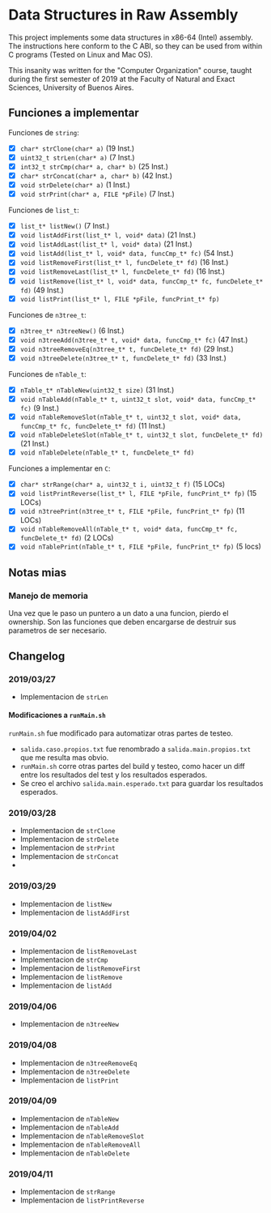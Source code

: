 # Data Structures in Raw Assembly

This project implements some data structures in x86-64 (Intel) assembly. The instructions here conform to the C ABI, so they can be used from within C programs (Tested on Linux and Mac OS).

This insanity was written for the "Computer Organization" course, taught during the first semester of 2019 at the Faculty of Natural and Exact Sciences, University of Buenos Aires.

## Funciones a implementar

Funciones de `string`:
- [X] `char* strClone(char* a)` (19 Inst.)
- [X] `uint32_t strLen(char* a)` (7 Inst.)
- [X] `int32_t strCmp(char* a, char* b)` (25 Inst.)
- [X] `char* strConcat(char* a, char* b)` (42 Inst.)
- [X] `void strDelete(char* a)` (1 Inst.)
- [X] `void strPrint(char* a, FILE *pFile)` (7 Inst.)

Funciones de `list_t`:
- [X] `list_t* listNew()` (7 Inst.)
- [X] `void listAddFirst(list_t* l, void* data)` (21 Inst.)
- [X] `void listAddLast(list_t* l, void* data)` (21 Inst.)
- [X] `void listAdd(list_t* l, void* data, funcCmp_t* fc)` (54 Inst.)
- [X] `void listRemoveFirst(list_t* l, funcDelete_t* fd)` (16 Inst.)
- [X] `void listRemoveLast(list_t* l, funcDelete_t* fd)` (16 Inst.)
- [X] `void listRemove(list_t* l, void* data, funcCmp_t* fc, funcDelete_t* fd)` (49 Inst.)
- [X] `void listPrint(list_t* l, FILE *pFile, funcPrint_t* fp)`

Funciones de `n3tree_t`:
- [X] `n3tree_t* n3treeNew()` (6 Inst.)
- [X] `void n3treeAdd(n3tree_t* t, void* data, funcCmp_t* fc)` (47 Inst.)
- [X] `void n3treeRemoveEq(n3tree_t* t, funcDelete_t* fd)` (29 Inst.)
- [X] `void n3treeDelete(n3tree_t* t, funcDelete_t* fd)` (33 Inst.)

Funciones de `nTable_t`:
- [X] `nTable_t* nTableNew(uint32_t size)` (31 Inst.)
- [X] `void nTableAdd(nTable_t* t, uint32_t slot, void* data, funcCmp_t* fc)` (9 Inst.)
- [X] `void nTableRemoveSlot(nTable_t* t, uint32_t slot, void* data, funcCmp_t* fc, funcDelete_t* fd)` (11 Inst.)
- [X] `void nTableDeleteSlot(nTable_t* t, uint32_t slot, funcDelete_t* fd)` (21 Inst.)
- [X] `void nTableDelete(nTable_t* t, funcDelete_t* fd)`

Funciones a implementar en `C`:
- [X] `char* strRange(char* a, uint32_t i, uint32_t f)` (15 LOCs)
- [X] `void listPrintReverse(list_t* l, FILE *pFile, funcPrint_t* fp)` (15 LOCs)
- [X] `void n3treePrint(n3tree_t* t, FILE *pFile, funcPrint_t* fp)` (11 LOCs)
- [X] `void nTableRemoveAll(nTable_t* t, void* data, funcCmp_t* fc, funcDelete_t* fd)` (2 LOCs)
- [X] `void nTablePrint(nTable_t* t, FILE *pFile, funcPrint_t* fp)`  (5 locs)

## Notas mias

### Manejo de memoria

Una vez que le paso un puntero a un dato a una funcion, pierdo el ownership.
Son las funciones que deben encargarse de destruir sus parametros de ser
necesario.

## Changelog

### 2019/03/27

- Implementacion de `strLen`

#### Modificaciones a `runMain.sh`

`runMain.sh` fue modificado para automatizar otras partes de testeo.

- `salida.caso.propios.txt` fue renombrado a `salida.main.propios.txt` que me
  resulta mas obvio.
- `runMain.sh` corre otras partes del build y testeo, como hacer un diff entre
  los resultados del test y los resultados esperados.
- Se creo el archivo `salida.main.esperado.txt` para guardar los resultados
  esperados.

### 2019/03/28

- Implementacion de `strClone`
- Implementacion de `strDelete`
- Implementacion de `strPrint`
- Implementacion de `strConcat`
- 
### 2019/03/29

- Implementacion de `listNew`
- Implementacion de `listAddFirst`

### 2019/04/02

- Implementacion de `listRemoveLast`
- Implementacion de `strCmp`
- Implementacion de `listRemoveFirst`
- Implementacion de `listRemove`
- Implementacion de `listAdd`

### 2019/04/06

- Implementacion de `n3treeNew`

### 2019/04/08
- Implementacion de `n3treeRemoveEq`
- Implementacion de `n3treeDelete`
- Implementacion de `listPrint`

### 2019/04/09
- Implementacion de `nTableNew`
- Implementacion de `nTableAdd`
- Implementacion de `nTableRemoveSlot`
- Implementacion de `nTableRemoveAll`
- Implementacion de `nTableDelete`

### 2019/04/11
- Implementacion de `strRange`
- Implementacion de `listPrintReverse`

